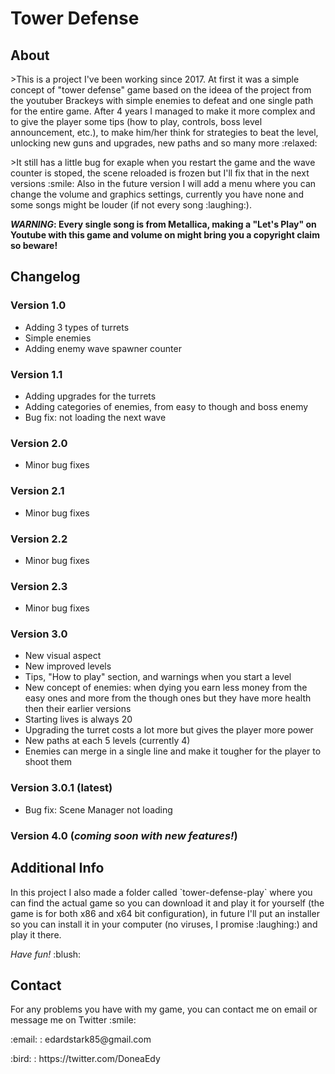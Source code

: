 # Tower Defense

## About

<p>>This is a project I've been working since 2017. At first it was a simple concept of "tower defense" game based on the ideea of the project from the youtuber Brackeys with simple enemies to defeat and one single path for the entire game. 
After 4 years I managed to make it more complex and to give the player some tips (how to play, controls, boss level announcement, etc.), to make him/her think for strategies to beat the level, 
unlocking new guns and upgrades, new paths and so many more :relaxed: </p>

<p>>It still has a little bug for exaple when you restart the game and the wave counter is stoped, the scene reloaded is frozen but I'll fix that in the next versions :smile:
Also in the future version I will add a menu where you can change the volume and graphics settings, currently you have none and some songs might be louder (if not every song :laughing:).</p>

<p><b><i>WARNING</i>: Every single song is from Metallica, making a "Let's Play" on Youtube with this game and volume on might bring you a copyright claim so beware! </b></p>

## Changelog

### Version 1.0
<ul>
  <li>Adding 3 types of turrets
  <li>Simple enemies
  <li>Adding enemy wave spawner counter
</ul>

### Version 1.1
<ul>
  <li>Adding upgrades for the turrets
  <li>Adding categories of enemies, from easy to though and boss enemy
  <li>Bug fix: not loading the next wave
</ul>

### Version 2.0
<ul>
  <li>Minor bug fixes
</ul>

### Version 2.1
<ul>
  <li>Minor bug fixes
</ul>

### Version 2.2
<ul>
  <li>Minor bug fixes
</ul>

### Version 2.3
<ul>
  <li>Minor bug fixes
</ul>

### Version 3.0
<ul>
  <li>New visual aspect
  <li>New improved levels
  <li>Tips, "How to play" section, and warnings when you start a level
  <li>New concept of enemies: when dying you earn less money from the easy ones and more from the though ones but they have more health then their earlier versions
  <li>Starting lives is always 20
  <li>Upgrading the turret costs a lot more but gives the player more power
  <li>New paths at each 5 levels (currently 4)
  <li>Enemies can merge in a single line and make it tougher for the player to shoot them
</ul>

### Version 3.0.1 (<b>latest</b>)
<ul>
  <li>Bug fix: Scene Manager not loading
</ul>

### Version 4.0 (<b><i>coming soon with new features!</i></b>)

## Additional Info

<p>In this project I also made a folder called `tower-defense-play` where you can find the actual game so you can download it and play it for yourself (the game is for both x86 and x64 bit configuration), in future I'll put an installer so you can install it in your computer (no viruses, I promise :laughing:) and play it there.</p>

<p><i>Have fun!</i> :blush:</p>

## Contact 

<p>For any problems you have with my game, you can contact me on email or message me on Twitter :smile: </p>
<p>:email: : edardstark85@gmail.com</p>
<p>:bird: : https://twitter.com/DoneaEdy</p>
